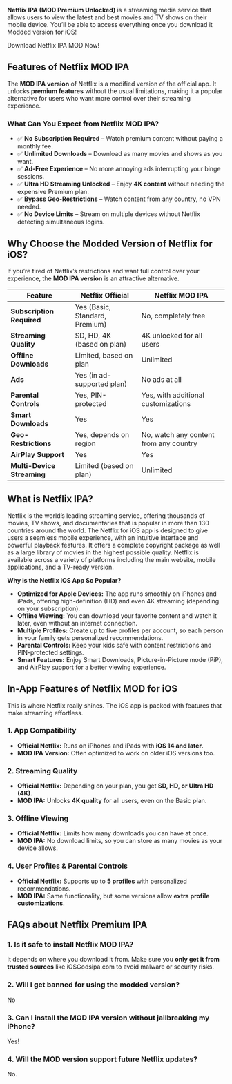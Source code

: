 <strong>Netflix IPA (MOD Premium Unlocked)</strong> is a streaming media service that allows users to view the latest and best movies and TV shows on their mobile device. You’ll be able to access everything once you download it Modded version for iOS!

Download Netflix IPA MOD Now!
<h2 data-start="1886" data-end="1922"><strong data-start="1889" data-end="1920">Features of Netflix MOD IPA</strong></h2>
<p data-start="1923" data-end="2162">The <strong data-start="1927" data-end="1946">MOD IPA version</strong> of Netflix is a modified version of the official app. It unlocks <strong data-start="2012" data-end="2032">premium features</strong> without the usual limitations, making it a popular alternative for users who want more control over their streaming experience.</p>

<h3 data-start="2164" data-end="2215"><strong data-start="2168" data-end="2213">What Can You Expect from Netflix MOD IPA?</strong></h3>
<ul data-start="2216" data-end="2572">
 	<li data-start="2216" data-end="2271">✅ <strong data-start="324" data-end="352">No Subscription Required</strong> – Watch premium content without paying a monthly fee.</li>
 	<li data-start="2216" data-end="2271">✅ <strong data-start="411" data-end="434">Unlimited Downloads</strong> – Download as many movies and shows as you want.</li>
 	<li data-start="2216" data-end="2271">✅ <strong data-start="488" data-end="510">Ad-Free Experience</strong> – No more annoying ads interrupting your binge sessions.</li>
 	<li data-start="2216" data-end="2271">✅ <strong data-start="572" data-end="603">Ultra HD Streaming Unlocked</strong> – Enjoy <strong data-start="612" data-end="626">4K content</strong> without needing the expensive Premium plan.</li>
 	<li data-start="2216" data-end="2271">✅ <strong data-start="675" data-end="702">Bypass Geo-Restrictions</strong> – Watch content from any country, no VPN needed.</li>
 	<li data-start="2216" data-end="2271">✅ <strong data-start="756" data-end="776">No Device Limits</strong> – Stream on multiple devices without Netflix detecting simultaneous logins.</li>
</ul>
<h2 data-start="70" data-end="112"><strong data-start="73" data-end="110">Why Choose the Modded Version of Netflix for iOS?</strong></h2>
<p data-start="856" data-end="997">If you’re tired of Netflix’s restrictions and want full control over your experience, the <strong data-start="946" data-end="965">MOD IPA version</strong> is an attractive alternative.</p>

<table data-start="1157" data-end="1981">
<thead data-start="1157" data-end="1281">
<tr data-start="1157" data-end="1281">
<th data-start="1157" data-end="1185"><strong data-start="1159" data-end="1170">Feature</strong></th>
<th data-start="1185" data-end="1232"><strong data-start="1187" data-end="1207">Netflix Official</strong></th>
<th data-start="1232" data-end="1281"><strong data-start="1234" data-end="1253">Netflix MOD IPA</strong></th>
</tr>
</thead>
<tbody data-start="1377" data-end="1981">
<tr data-start="1377" data-end="1461">
<td><strong data-start="1379" data-end="1404">Subscription Required</strong></td>
<td>Yes (Basic, Standard, Premium)</td>
<td>No, completely free</td>
</tr>
<tr data-start="1462" data-end="1544">
<td><strong data-start="1464" data-end="1485">Streaming Quality</strong></td>
<td>SD, HD, 4K (based on plan)</td>
<td>4K unlocked for all users</td>
</tr>
<tr data-start="1545" data-end="1607">
<td><strong data-start="1547" data-end="1568">Offline Downloads</strong></td>
<td>Limited, based on plan</td>
<td>Unlimited</td>
</tr>
<tr data-start="1608" data-end="1664">
<td><strong data-start="1610" data-end="1617">Ads</strong></td>
<td>Yes (in ad-supported plan)</td>
<td>No ads at all</td>
</tr>
<tr data-start="1665" data-end="1749">
<td><strong data-start="1667" data-end="1688">Parental Controls</strong></td>
<td>Yes, PIN-protected</td>
<td>Yes, with additional customizations</td>
</tr>
<tr data-start="1750" data-end="1785">
<td><strong data-start="1752" data-end="1771">Smart Downloads</strong></td>
<td>Yes</td>
<td>Yes</td>
</tr>
<tr data-start="1786" data-end="1876">
<td><strong data-start="1788" data-end="1808">Geo-Restrictions</strong></td>
<td>Yes, depends on region</td>
<td>No, watch any content from any country</td>
</tr>
<tr data-start="1877" data-end="1912">
<td><strong data-start="1879" data-end="1898">AirPlay Support</strong></td>
<td>Yes</td>
<td>Yes</td>
</tr>
<tr data-start="1913" data-end="1981">
<td><strong data-start="1915" data-end="1941">Multi-Device Streaming</strong></td>
<td>Limited (based on plan)</td>
<td>Unlimited</td>
</tr>
</tbody>
</table>
<h2 id="1_what-is-netflix-and-how-does-it-work">What is Netflix IPA?</h2>
Netflix is the world’s leading streaming service, offering thousands of movies, TV shows, and documentaries that is popular in more than 130 countries around the world. The Netflix for iOS app is designed to give users a seamless mobile experience, with an intuitive interface and powerful playback features. It offers a complete copyright package as well as a large library of movies in the highest possible quality. Netflix is available across a variety of platforms including the main website, mobile applications, and a TV-ready version.

<strong>Why is the Netflix iOS App So Popular?</strong>
<ul>
 	<li><strong>Optimized for Apple Devices:</strong> The app runs smoothly on iPhones and iPads, offering high-definition (HD) and even 4K streaming (depending on your subscription).</li>
 	<li><strong>Offline Viewing:</strong> You can download your favorite content and watch it later, even without an internet connection.</li>
 	<li><strong>Multiple Profiles:</strong> Create up to five profiles per account, so each person in your family gets personalized recommendations.</li>
 	<li><strong>Parental Controls:</strong> Keep your kids safe with content restrictions and PIN-protected settings.</li>
 	<li><strong>Smart Features:</strong> Enjoy Smart Downloads, Picture-in-Picture mode (PiP), and AirPlay support for a better viewing experience.</li>
</ul>
<h2 data-start="2728" data-end="2771"><strong data-start="2731" data-end="2769">In-App Features of Netflix MOD for iOS</strong></h2>
<p data-start="2772" data-end="2878">This is where Netflix really shines. The iOS app is packed with features that make streaming effortless.</p>

<h3 data-start="2880" data-end="2910"><strong data-start="2884" data-end="2908">1. App Compatibility</strong></h3>
<ul data-start="2911" data-end="3065">
 	<li data-start="2911" data-end="2989"><strong data-start="2913" data-end="2934">Official Netflix:</strong> Runs on iPhones and iPads with <strong data-start="2966" data-end="2986">iOS 14 and later</strong>.</li>
 	<li data-start="2990" data-end="3065"><strong data-start="2992" data-end="3012">MOD IPA Version:</strong> Often optimized to work on older iOS versions too.</li>
</ul>
<h3 data-start="3067" data-end="3097"><strong data-start="3071" data-end="3095">2. Streaming Quality</strong></h3>
<ul data-start="3098" data-end="3264">
 	<li data-start="3098" data-end="3185"><strong data-start="3100" data-end="3121">Official Netflix:</strong> Depending on your plan, you get <strong data-start="3154" data-end="3182">SD, HD, or Ultra HD (4K)</strong>.</li>
 	<li data-start="3186" data-end="3264"><strong data-start="3188" data-end="3200">MOD IPA:</strong> Unlocks <strong data-start="3209" data-end="3223">4K quality</strong> for all users, even on the Basic plan.</li>
</ul>
<h3 data-start="3266" data-end="3294"><strong data-start="3270" data-end="3292">3. Offline Viewing</strong></h3>
<ul data-start="3295" data-end="3460">
 	<li data-start="3295" data-end="3368"><strong data-start="3297" data-end="3318">Official Netflix:</strong> Limits how many downloads you can have at once.</li>
 	<li data-start="3369" data-end="3460"><strong data-start="3371" data-end="3383">MOD IPA:</strong> No download limits, so you can store as many movies as your device allows.</li>
</ul>
<h3 data-start="3462" data-end="3508"><strong data-start="3466" data-end="3506">4. User Profiles &amp; Parental Controls</strong></h3>
<ul data-start="3509" data-end="3694">
 	<li data-start="3509" data-end="3599"><strong data-start="3511" data-end="3532">Official Netflix:</strong> Supports up to <strong data-start="3548" data-end="3562">5 profiles</strong> with personalized recommendations.</li>
 	<li data-start="3600" data-end="3694"><strong data-start="3602" data-end="3614">MOD IPA:</strong> Same functionality, but some versions allow <strong data-start="3659" data-end="3691">extra profile customizations</strong>.</li>
</ul>
<h2 data-start="2094" data-end="2139"><strong data-start="2097" data-end="2137">FAQs about Netflix Premium IPA</strong></h2>
<h3 data-start="2204" data-end="2255"><strong data-start="2208" data-end="2253">1. Is it safe to install Netflix MOD IPA?</strong></h3>
<p data-start="2256" data-end="2386">It depends on where you download it from. Make sure you <strong data-start="2312" data-end="2348">only get it from trusted sources</strong> like iOSGodsipa.com to avoid malware or security risks.</p>

<h3 data-start="2388" data-end="2448"><strong data-start="2392" data-end="2446">2. Will I get banned for using the modded version?</strong></h3>
<p data-start="2449" data-end="2572">No</p>

<h3 data-start="2574" data-end="2652"><strong data-start="2578" data-end="2650">3. Can I install the MOD IPA version without jailbreaking my iPhone?</strong></h3>
<p data-start="2653" data-end="2774">Yes!</p>

<h3 data-start="2776" data-end="2841"><strong data-start="2780" data-end="2839">4. Will the MOD version support future Netflix updates?</strong></h3>
<p data-start="2842" data-end="2957">No.</p>
